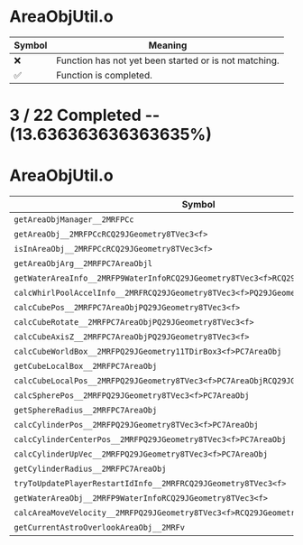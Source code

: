 # AreaObjUtil.o
| Symbol | Meaning 
| ------------- | ------------- 
| :x: | Function has not yet been started or is not matching. 
| :white_check_mark: | Function is completed. 


# 3 / 22 Completed -- (13.636363636363635%)
# AreaObjUtil.o
| Symbol | Decompiled? |
| ------------- | ------------- |
| `getAreaObjManager__2MRFPCc` | :x: |
| `getAreaObj__2MRFPCcRCQ29JGeometry8TVec3<f>` | :x: |
| `isInAreaObj__2MRFPCcRCQ29JGeometry8TVec3<f>` | :white_check_mark: |
| `getAreaObjArg__2MRFPC7AreaObjl` | :white_check_mark: |
| `getWaterAreaInfo__2MRFP9WaterInfoRCQ29JGeometry8TVec3<f>RCQ29JGeometry8TVec3<f>b` | :x: |
| `calcWhirlPoolAccelInfo__2MRFRCQ29JGeometry8TVec3<f>PQ29JGeometry8TVec3<f>` | :x: |
| `calcCubePos__2MRFPC7AreaObjPQ29JGeometry8TVec3<f>` | :x: |
| `calcCubeRotate__2MRFPC7AreaObjPQ29JGeometry8TVec3<f>` | :x: |
| `calcCubeAxisZ__2MRFPC7AreaObjPQ29JGeometry8TVec3<f>` | :x: |
| `calcCubeWorldBox__2MRFPQ29JGeometry11TDirBox3<f>PC7AreaObj` | :x: |
| `getCubeLocalBox__2MRFPC7AreaObj` | :x: |
| `calcCubeLocalPos__2MRFPQ29JGeometry8TVec3<f>PC7AreaObjRCQ29JGeometry8TVec3<f>` | :x: |
| `calcSpherePos__2MRFPQ29JGeometry8TVec3<f>PC7AreaObj` | :x: |
| `getSphereRadius__2MRFPC7AreaObj` | :x: |
| `calcCylinderPos__2MRFPQ29JGeometry8TVec3<f>PC7AreaObj` | :x: |
| `calcCylinderCenterPos__2MRFPQ29JGeometry8TVec3<f>PC7AreaObj` | :x: |
| `calcCylinderUpVec__2MRFPQ29JGeometry8TVec3<f>PC7AreaObj` | :x: |
| `getCylinderRadius__2MRFPC7AreaObj` | :x: |
| `tryToUpdatePlayerRestartIdInfo__2MRFRCQ29JGeometry8TVec3<f>` | :x: |
| `getWaterAreaObj__2MRFP9WaterInfoRCQ29JGeometry8TVec3<f>` | :x: |
| `calcAreaMoveVelocity__2MRFPQ29JGeometry8TVec3<f>RCQ29JGeometry8TVec3<f>` | :x: |
| `getCurrentAstroOverlookAreaObj__2MRFv` | :white_check_mark: |
